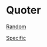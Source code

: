 # Quoter

[Random](https://github.com/Ankan002/quoter/blob/main/public/random.png)

[Specific](https://github.com/Ankan002/quoter/blob/main/public/specific.png)